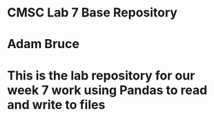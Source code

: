 # CMSC Lab 7 Base Repository
# Adam Bruce

# This is the lab repository for our week 7 work using Pandas to read and write to files

